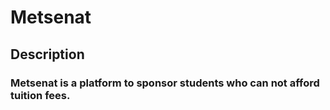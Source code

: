 # Metsenat
## Description
### Metsenat is a platform to sponsor students who can not afford tuition fees.